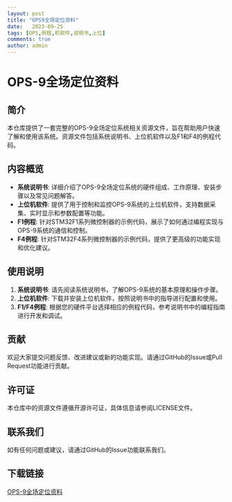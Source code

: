```yaml
---
layout: post
title: "OPS9全场定位资料"
date:   2023-09-25
tags: [OPS,例程,机软件,说明书,上位]
comments: true
author: admin
---
```

# OPS-9全场定位资料

## 简介
本仓库提供了一套完整的OPS-9全场定位系统相关资源文件，旨在帮助用户快速了解和使用该系统。资源文件包括系统说明书、上位机软件以及F1和F4的例程代码。

## 内容概览
- **系统说明书**: 详细介绍了OPS-9全场定位系统的硬件组成、工作原理、安装步骤以及常见问题解答。
- **上位机软件**: 提供了用于控制和监控OPS-9系统的上位机软件，支持数据采集、实时显示和参数配置等功能。
- **F1例程**: 针对STM32F1系列微控制器的示例代码，展示了如何通过编程实现与OPS-9系统的通信和控制。
- **F4例程**: 针对STM32F4系列微控制器的示例代码，提供了更高级的功能实现和优化建议。

## 使用说明
1. **系统说明书**: 请先阅读系统说明书，了解OPS-9系统的基本原理和操作步骤。
2. **上位机软件**: 下载并安装上位机软件，按照说明书中的指导进行配置和使用。
3. **F1/F4例程**: 根据您的硬件平台选择相应的例程代码，参考说明书中的编程指南进行开发和调试。

## 贡献
欢迎大家提交问题反馈、改进建议或新的功能实现。请通过GitHub的Issue或Pull Request功能进行贡献。

## 许可证
本仓库中的资源文件遵循开源许可证，具体信息请参阅LICENSE文件。

## 联系我们
如有任何问题或建议，请通过GitHub的Issue功能联系我们。

## 下载链接

[OPS-9全场定位资料](https://pan.quark.cn/s/34c91e929ba6)